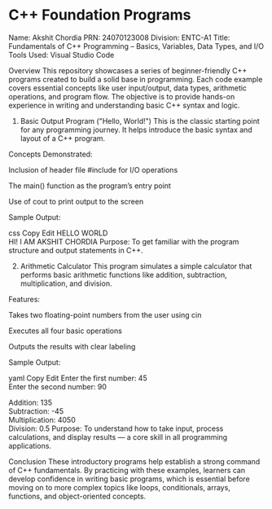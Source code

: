 # C++ Foundation Programs

Name: Akshit Chordia
PRN: 24070123008
Division: ENTC-A1
Title: Fundamentals of C++ Programming – Basics, Variables, Data Types, and I/O
Tools Used: Visual Studio Code

Overview
This repository showcases a series of beginner-friendly C++ programs created to build a solid base in programming. Each code example covers essential concepts like user input/output, data types, arithmetic operations, and program flow. The objective is to provide hands-on experience in writing and understanding basic C++ syntax and logic.

1. Basic Output Program ("Hello, World!")
This is the classic starting point for any programming journey. It helps introduce the basic syntax and layout of a C++ program.

Concepts Demonstrated:

Inclusion of header file #include <iostream> for I/O operations

The main() function as the program’s entry point

Use of cout to print output to the screen

Sample Output:

css
Copy
Edit
HELLO WORLD  
HI! I AM AKSHIT CHORDIA
Purpose:
To get familiar with the program structure and output statements in C++.

2. Arithmetic Calculator
This program simulates a simple calculator that performs basic arithmetic functions like addition, subtraction, multiplication, and division.

Features:

Takes two floating-point numbers from the user using cin

Executes all four basic operations

Outputs the results with clear labeling

Sample Output:

yaml
Copy
Edit
Enter the first number: 45  
Enter the second number: 90  

Addition: 135  
Subtraction: -45  
Multiplication: 4050  
Division: 0.5
Purpose:
To understand how to take input, process calculations, and display results — a core skill in all programming applications.

Conclusion
These introductory programs help establish a strong command of C++ fundamentals. By practicing with these examples, learners can develop confidence in writing basic programs, which is essential before moving on to more complex topics like loops, conditionals, arrays, functions, and object-oriented concepts.
